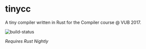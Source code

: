 # tinycc

A tiny compiler written in Rust for the Compiler course @ VUB 2017.

![build-status](https://travis-ci.org/titouanc/tinycc.svg?branch=master)

*Requires Rust Nightly*
